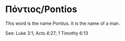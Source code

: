 # Πόντιος/Pontios

This word is the name Pontius. It is the name of a man.

See: Luke 3:1; Acts 4:27; 1 Timothy 6:13
